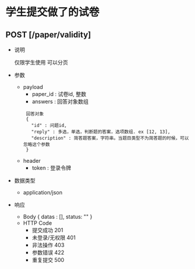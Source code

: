 #  学生提交做了的试卷

## POST [/paper/validity]
+ 说明

  仅限学生使用
  可以分页

+ 参数
   + payload
     + paper_id : 试卷id, 整数
     + answers : 回答对象数组
     ```
      回答对象
      {
        "id" : 问题id,
        "reply" : 多选，单选，判断题的答案，选项数组. ex [12, 13],
        "description" : 简答题答案，字符串。当题目类型不为简答题的时候，可以忽略这个参数
      }
     ```
   + header
     + token : 登录令牌

+ 数据类型
  + application/json

+ 响应
  + Body
        {
          datas : [],
          status: ""
        }
  + HTTP Code
    + 提交成功 201
    + 未登录/无权限 401
    + 非法操作 403
    + 参数错误 422
    + 重复提交 500
